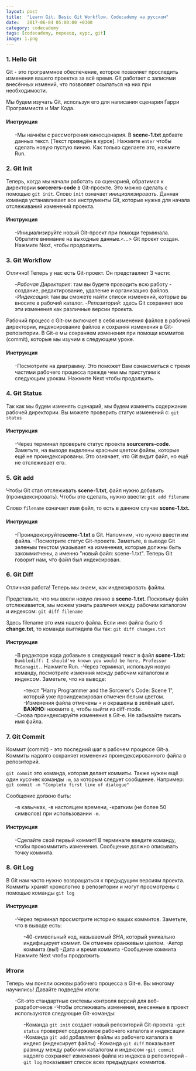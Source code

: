 ```yaml
---
layout: post
title:  "Learn Git. Basic Git Workflow. Codecademy на русском"
date:   2017-06-04 05:00:00 +0300
category: codecademy
tags: [codecademy, перевод, курс, git]
image: 1.png
---
```

<!--more-->
<div id="contents"></div>

### 1. Hello Git
<p>Git - это программное обеспечение, которое позволяет проследить изменения вашего проектка за всё время. Git работает с записями внесённых измений, что позволяет ссылаться на них при необходимости.</p>
<p>Мы будем изучать Git, используя его для написания сценария Гарри Программиста и Маг Кода.</p>

#### Инструкция

<ol>
	-Мы начнём с рассмотрения киносценария. В <b>scene-1.txt</b> добавте данных текст. [Текст приведён в курсе]. Нажмите <code>enter</code> чтобы сделать новую пустую линию. Как только сделаете это, нажмите Run.</li>
</ol>

### 2. Git Init
<p>Теперь, когда мы начали работать со сценарией, обратимся к директории <b>sorcerers-code</b> в Git-проекте. Это можно сделать с помощью <code>git init</code>. Слово <code>init</code> означает <i>инициализировать</i>. Данная команда устанавливает все инструменты Git, которые нужна для начала отслеживаний изменений проекта.</p>

#### Инструкция

<ol>
	-Инициализируйте новый Git-проект при помощи терминала. Обратите внимание на выходные данные.<...> Git проект создан. Нажмите Next, чтобы продолжить.</li>
</ol>

### 3. Git Workflow
<p>Отлично! Теперь у нас есть Git-проект. Он представляет 3 части:
<ol>
	-<i>Рабочая Директория</i>: там вы будете проводить всю работу - создание, редактирование, удаление и организацию файлов.</li>
	-<i>Индексация</i>: там вы сможете найти список изменений, которые вы вносите в рабочий каталог.</li>
	-<i>Репозиторий</i>: здесь Git сохраняет все эти изменения как различные версии проекта.</li>
</ol></p>
<p>Рабочий процесс с Git-ом включает в себя изменения файлов в рабочей директории, индексирование файлов и сохраняя изменения в Git-репозитории. В Git-е мы сохраняем изменения при помощи коммитов (commit), которые мы изучим в следующем уроке.</p>

#### Инструкция

<ol>
	-Посмотрите на диаграмму. Это поможет Вам ознакомиться с тремя частями рабочего процесса прежде чем мы приступим к следующим урокам. Нажмите Next чтобы продолжить.</li>
</ol>

### 4. Git Status
<p>Так как мы будем изменять сценарий, мы будем изменять содержание рабочей директории. Вы можете проверить статус изменений с: <code>git status</code></p>

#### Инструкция

<ol>
	-Через терминал проверьте статус проекта <b>sourcerers-code</b>. Заметьте, на выводе выделены красным цветом файлы, которые ещё не проиндексированы. Это означает, что Git видит файл, но ещё не отслеживает его.</li>
</ol>

### 5. Git add
<p>Чтобы Git стал отслеживать <b>scene-1.txt</b>, файл нужно добавить (проиндексировать). Чтобы это сделать, нужно ввести: <code>git add filename</code></p>
<p>Слово <code>filename</code> означает имя файл, то есть в данном случае <b>scene-1.txt.</b></p>

#### Инструкция

<ol>
	-Проиндексируйте<b>scene-1.txt</b> в Git. Напомним, что нужно ввести им файла.</li>
	-Посмотрите статус Git-проекта. Заметьте, в выводе Git зеленым текстом указывает на изменения, которые должны быть закоммитчены, а именно "новый файл: scene-1.txt". Теперь Git говорит нам, что файл был индексирован.</li>
</ol>

### 6. Git Diff
<p>Отличная работа! Теперь мы знаем, как индексировать файлы.</p>
<p>Представьте, что мы ввели новую линию в <b>scene-1.txt</b>. Поскольку файл отслеживается, мы можем узнать различия между рабочим каталогом и индексом: <code>git diff filename</code></p>
<p>Здесь filename это имя нашего файла. Если имя файла было б <b>change.txt</b>, то команда выглядила бы так: <code>git diff changes.txt</code></p>

#### Инструкция

<ol>
	-В редакторе кода добавьте в следующий текст в файл <b>scene-1.txt</b>: <code>Dumblediff: I should've known you would be here, Professor McGonagit.</code>. Нажмите Run.</li>
	-Через терминал, используя новую команду, посмотрите изменния между рабочим каталогом и индексом. Заметьте, что на выводе:
	<ul>
		-текст "Harry Programmer and the Sorcerer's Code: Scene 1", который уже проиндексирован отмечен белым цветом.</li>
		-Изменения файла отмечены <code>+</code> и окрашены в зелёный цвет. <b>ВАЖНО:</b> нажмите <code>q</code>, чтобы выйти из diff-mode.</li>
	</ul>
	</li>
	-Снова проиндексируйте изменения в Git-е. Не забывайте писать имя файла.</li>
</ol>

### 7. Git Commit
<p>Коммит (commit) - это последний шаг в рабочем процессе Git-а. Коммиты надолго сохраняет изменения проиндексированного файла в репозиторий.</p>
<p><code>git commit</code> это команда, которая делает коммиты. Также нужен ещё один кусочек команды <code>-m</code>, за которым следует сообщение. Например: <code>git commit -m "Complete first line of dialogue"</code></p>
<p>Сообщение должно быть:
<ul>
	-в кавычках,</li>
	-в настоящем времени,</li>
	-кратким (не более 50 символов) при использовании <code>-m</code>.</li>
</ul></p>

#### Инструкция

<ol>
	-Сделайте свой первый коммит!  В терминале введите команду, чтобы прокоммитить изменения. Сообщение должно описывать точку коммита.</li>
</ol>

### 8. Git Log
<p>В Git нам часто нужно возвращаться к предыдущим версиям проекта. Коммиты хранят хронологию в репозитории и могут просмотрены с помощью команды <code>git log</code></p>

#### Инструкция

<ol>
	-Через терминал просмотрите историю ваших коммитов. Заметьте, что в выводе есть:
	<ul>
		-40-символьный код, называемый <i>SHA</i>, который уникально индифицирует коммит. Он отмечен оранжевым цветом.</li>
		-Автор коммита (вы!)</li>
		-Дата и время коммита</li>
		-Сообщение коммита</li>
	</ul>
	Нажмите Next чтобы продолжить
	</li>
</ol>

### Итоги
<p>Теперь мы поняли основы рабочего процесса в Git-е. Вы многому научились! Давайте подведём итоги:
	<ul>
		-Git-это стандартные системы контроля версий для веб-разработчиков</li>
		-Чтобы отслеживать изменения, внесенные в проект используются следующие Git-команды:
			<ul>
				-Команда <code>git init</code> создает новый репозиторий Git-проекта</li>
				-<code>git status</code> проверяет содержимое рабочего каталога и индексации</li>
				-Команда <code>git add</code> добавляет файлы из рабочего каталога в индекс (индексирует файлы)</li>
				-Команда <code>git diff</code> показывает разницу между рабочим каталогом и индексом</li>
				-<code>git commit</code> надолго сохраняет изменения файла из индекса в репозиторий</li>
				-<code>git log</code> показывает список всех предыдущих коммитов.</li>
			</ul>
		</li>
	</ul>
</p>